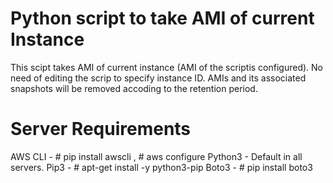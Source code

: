 # Python script to take AMI of current Instance

This scipt takes AMI of current instance (AMI of the scriptis configured). No need of editing the scrip to specify instance ID.
AMIs and its associated snapshots will be removed accoding to the retention period.

# Server Requirements
AWS CLI - # pip install awscli , # aws configure
Python3 -   Default in all servers.
Pip3     - # apt-get install -y python3-pip
Boto3   - # pip install boto3

